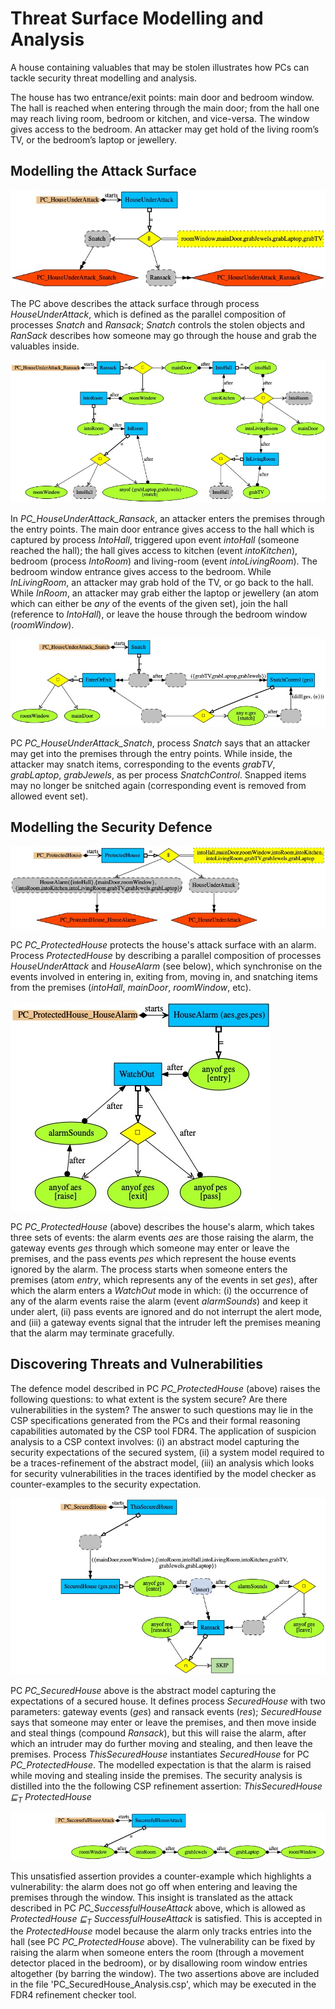 # Threat Surface Modelling and Analysis

A house containing valuables that may be stolen illustrates how PCs can tackle security threat modelling and analysis.

The house has two entrance/exit points: main door and bedroom window. The hall is reached when entering through the main door; from the hall one may reach
living room, bedroom or kitchen, and vice-versa. The window gives access to the bedroom. An attacker may get hold of the living room’s TV, or the bedroom’s laptop or jewellery.

## Modelling the Attack Surface

<img src="PC_HouseUnderAttack.jpg" alt="PC_HouseUnderAttack">

The PC above describes the attack surface through process <i>HouseUnderAttack</i>, which is defined as the parallel composition of processes <i>Snatch</i> and <i>Ransack</i>; <i>Snatch</i> controls the stolen objects and <i>RanSack</i> describes how someone may go through the house and grab the valuables inside.

<img src="PC_HouseUnderAttack_Ransack.jpg" alt="PC_HouseUnderAttack_Ransack">

In <i>PC_HouseUnderAttack_Ransack</i>, an attacker enters the premises through the entry points. The main door entrance gives access to the hall which is captured by process <i>IntoHall</i>, triggered upon event <i>intoHall</i> (someone reached the hall); the hall gives access to kitchen (event <i>intoKitchen</i>), bedroom (process <i>IntoRoom</i>) and living-room (event <i>intoLivingRoom</i>). The bedroom window entrance gives access to the bedroom.  While <i>InLivingRoom</i>, an attacker may grab hold of the TV, or go back to the hall. While <i>InRoom</i>, an attacker may grab either the laptop or jewellery (an atom which can either be <i>any</i> of the events of the given set), join the hall (reference to <i>IntoHall</i>), or leave the house through the bedroom window (<i>roomWindow</i>).

<img src="PC_HouseUnderAttack_Snatch.jpg" alt="PC_HouseUnderAttack_Snatch">

PC <i>PC_HouseUnderAttack_Snatch</i>,
process <i>Snatch</i> says that an attacker may get into the premises through the entry points. While inside, the attacker may snatch items, corresponding to the events <i>grabTV</i>, <i>grabLaptop</i>, <i>grabJewels</i>, as per process <i>SnatchControl</i>. Snapped items may no longer be snitched again (corresponding event is removed from allowed event set).

## Modelling the Security Defence

<img src="PC_ProtectedHouse.jpg" alt="PC_ProtectedHouse">

PC <i>PC_ProtectedHouse</i> protects the house's attack surface with an alarm. Process <i>ProtectedHouse</i> by describing a parallel composition of processes <i>HouseUnderAttack</i> and <i>HouseAlarm</i> (see below), which synchronise on the events involved in entering in, exiting from, moving in, and snatching items from the premises (<i>intoHall</i>, <i>mainDoor</i>, <i>roomWindow</i>, etc).

<img src="PC_ProtectedHouse_HouseAlarm.jpg" alt="PC_ProtectedHouse_HouseAlarm">

PC <i>PC_ProtectedHouse</i> (above) describes the house's alarm, which takes three sets of events: the alarm events <i>aes</i> are those raising the alarm, the gateway events <i>ges</i> through which someone may enter or leave the premises, and the pass events <i>pes</i> which represent the house events ignored by the alarm. The process starts when  someone enters the premises (atom <i>entry</i>, which represents any of the events in set <i>ges</i>), after which the alarm enters a <i>WatchOut</i> mode in which: (i) the occurrence of any of the alarm events raise the alarm (event <i>alarmSounds</i>) and keep it under alert, (ii) pass events are ignored and do not interrupt the alert mode, and (iii) a gateway events signal that the intruder left the premises meaning that the alarm may terminate gracefully.

## Discovering Threats and Vulnerabilities

The defence model described in PC <i>PC_ProtectedHouse</i> (above) raises the following questions: to what extent is the system secure? Are there vulnerabilities in the system? The answer to such questions may lie in the CSP specifications generated from the PCs and their formal reasoning capabilities automated by the CSP tool FDR4. The application of suspicion analysis to a CSP context involves: (i) an abstract model capturing the security expectations of the secured system, (ii) a system model required to be a traces-refinement of the abstract model, (iii) an analysis which looks for security vulnerabilities in the traces identified by the model checker as counter-examples to the security expectation.

<img src="PC_SecuredHouse.jpg" alt="PC_SecuredHouse">

PC <i>PC_SecuredHouse</i> above is the abstract model capturing the expectations of a secured house. It defines process <i>SecuredHouse</i> with two parameters: gateway events (<i>ges</i>) and ransack events (<i>res</i>); <i>SecuredHouse</i> says that someone may enter or leave the premises, and then move inside and steal things (compound <i>Ransack</i>), but this will raise the alarm, after which an intruder may do further moving and stealing, and then leave the premises. Process <i>ThisSecuredHouse</i> instantiates <i>SecuredHouse</i> for PC <i>PC_ProtectedHouse</i>. The modelled expectation is that the alarm is raised while moving and stealing inside the premises. The security analysis is distilled into the
the following CSP refinement assertion:
<i>ThisSecuredHouse &#x2291;<sub>T</sub> ProtectedHouse</i>

<img src="PC_SuccessfulHouseAttack.jpg" alt="PC_SuccessfulHouseAttack">

This unsatisfied assertion provides a counter-example which highlights a vulnerability: the alarm does not go off when entering and leaving the premises through the window. This insight is translated as the attack described in PC <i>PC_SuccessfulHouseAttack</i> above, which is allowed as <i>ProtectedHouse &#x2291;<sub>T</sub> SuccessfulHouseAttack</i> is satisfied. This is accepted in the  <i>ProtectedHouse</i> model because the alarm only tracks entries into the hall (see PC <i>PC_ProtectedHouse</i> above). The vulnerability can be fixed by raising the alarm when someone enters the room (through a movement detector placed in the bedroom), or by disallowing room window entries altogether (by barring the window). The two assertions above are included in the file 'PC_SecuredHouse_Analysis.csp', which may be executed in the FDR4 refinement checker tool.
